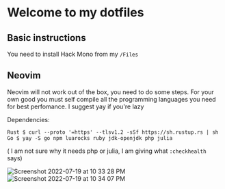 # Welcome to my dotfiles

## Basic instructions 
You need to install Hack Mono from my `/Files`

## Neovim
Neovim will not work out of the box, you need to do some steps.
For your own good you must self compile all the programming languages you need for best perfomance.
I suggest yay if you're lazy

Dependencies: <br>

```shell
Rust $ curl --proto '=https' --tlsv1.2 -sSf https://sh.rustup.rs | sh 
Go $ yay -S go npm luarocks ruby jdk-openjdk php julia
```

( I am not sure why it needs php or julia, I am giving what `:checkhealth` says)

![Screenshot 2022-07-19 at 10 33 28 PM](https://user-images.githubusercontent.com/30930688/179842099-584f9ecd-cba3-486e-9814-aae06f32ad40.png)
![Screenshot 2022-07-19 at 10 34 07 PM](https://user-images.githubusercontent.com/30930688/179842115-1dc2ba6f-9a3d-4e51-a7da-29a8659574d0.png)
